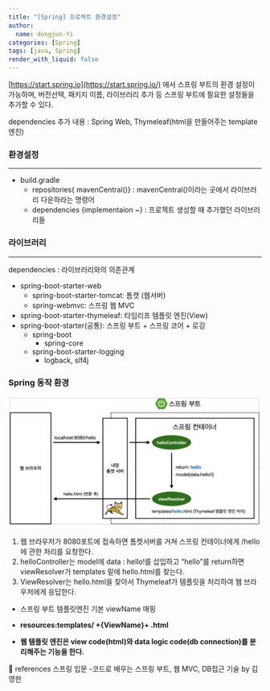 ```yaml
---
title: "[Spring] 프로젝트 환경설정"
author:
  name: dongjun-Yi
categories: [Spring]
tags: [java, Spring]
render_with_liquid: false
---
```

[https://start.spring.io](https://start.spring.io/) 에서 스프링 부트의 환경 설정이 가능하며, 버전선택, 패키지 이름, 라이브러리 추가 등 스프링 부트에 필요한 설정들을 추가할 수 있다.

dependencies 추가 내용 : Spring Web, Thymeleaf(html을 만들어주는 template 엔진)

### **환경설정**

---

- build.gradle
    - repositories{ mavenCentral()} : mavenCentral()이라는 곳에서 라이브러리 다운하라는 명령어
    - dependencies {implementaion ~} : 프로젝트 생성할 때 추가했던 라이브러리들

### **라이브러리**

---

dependencies : 라이브러리와의 의존관계

- spring-boot-starter-web
    - spring-boot-starter-tomcat: 톰캣 (웹서버)
    - spring-webmvc: 스프링 웹 MVC
- spring-boot-starter-thymeleaf: 타임리프 템플릿 엔진(View)
- spring-boot-starter(공통): 스프링 부트 + 스프링 코어 + 로깅
    - spring-boot
        - spring-core
    - spring-boot-starter-logging
        - logback, slf4j

### **Spring 동작 환경**

![Untitled.png](/assets/images/SpringProjectSetting/Untitled.png)

1. 웹 브라우저가 8080포트에 접속하면 톰켓서버를 거쳐 스프링 컨테이너에게 /hello에 관한 처리를 요청한다.
2. helloController는 model에 data : hello!를 삽입하고 “hello”를 return하면 viewResolver가 templates 밑에 hello.html를 찾는다.
3. ViewResolver는 hello.html을 찾아서 Thymeleaf가 템플릿을 처리하여 웹 브라우저에게 응답한다.
- 스프링 부트 템플릿엔진 기본 viewName 매핑
- **resources:templates/ +{ViewName}+ .html**

- **웹 템플릿 엔진은 view code(html)와 data logic code(db connection)를 분리해주는 기능을 한다.**

<aside>
📖 references 스프링 입문 -코드로 배우는 스프링 부트, 웹 MVC, DB접근 기술 by 김영한

</aside>